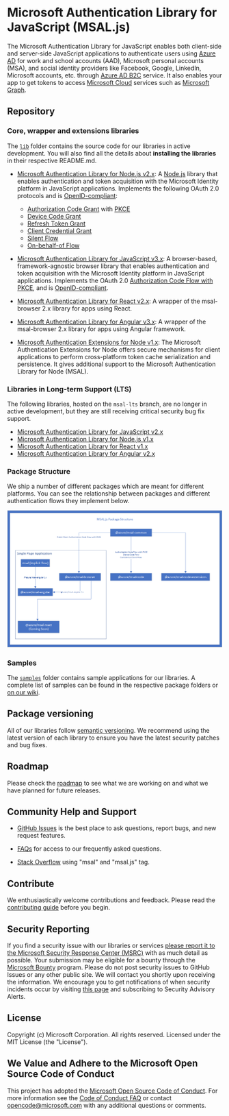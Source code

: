 # Microsoft Authentication Library for JavaScript (MSAL.js)

The Microsoft Authentication Library for JavaScript enables both client-side and server-side JavaScript applications to authenticate users using [Azure AD](https://docs.microsoft.com/azure/active-directory/develop/v2-overview) for work and school accounts (AAD), Microsoft personal accounts (MSA), and social identity providers like Facebook, Google, LinkedIn, Microsoft accounts, etc. through [Azure AD B2C](https://docs.microsoft.com/azure/active-directory-b2c/active-directory-b2c-overview#identity-providers) service. It also enables your app to get tokens to access [Microsoft Cloud](https://www.microsoft.com/enterprise) services such as [Microsoft Graph](https://graph.microsoft.io).

## Repository

### Core, wrapper and extensions libraries

The [`lib`](https://github.com/AzureAD/microsoft-authentication-library-for-js/tree/dev/lib) folder contains the source code for our libraries in active development. You will also find all the details about **installing the libraries** in their respective README.md.

-   [Microsoft Authentication Library for Node.js v2.x](lib/msal-node/): A [Node.js](https://nodejs.org/en/) library that enables authentication and token acquisition with the Microsoft Identity platform in JavaScript applications. Implements the following OAuth 2.0 protocols and is [OpenID-compliant](https://docs.microsoft.com/azure/active-directory/develop/v2-protocols-oidc):

    -   [Authorization Code Grant](https://oauth.net/2/grant-types/authorization-code/) with [PKCE](https://oauth.net/2/pkce/)
    -   [Device Code Grant](https://oauth.net/2/grant-types/device-code/)
    -   [Refresh Token Grant](https://oauth.net/2/grant-types/refresh-token/)
    -   [Client Credential Grant](https://oauth.net/2/grant-types/client-credentials/)
    -   [Silent Flow](https://docs.microsoft.com/azure/active-directory/develop/msal-acquire-cache-tokens#acquiring-tokens-silently-from-the-cache)
    -   [On-behalf-of Flow](https://learn.microsoft.com/en-us/azure/active-directory/develop/v2-oauth2-on-behalf-of-flow)

-   [Microsoft Authentication Library for JavaScript v3.x](lib/msal-browser/): A browser-based, framework-agnostic browser library that enables authentication and token acquisition with the Microsoft Identity platform in JavaScript applications. Implements the OAuth 2.0 [Authorization Code Flow with PKCE](https://docs.microsoft.com/azure/active-directory/develop/v2-oauth2-auth-code-flow), and is [OpenID-compliant](https://docs.microsoft.com/azure/active-directory/develop/v2-protocols-oidc).
-   [Microsoft Authentication Library for React v2.x](lib/msal-react/): A wrapper of the msal-browser 2.x library for apps using React.
-   [Microsoft Authentication Library for Angular v3.x](lib/msal-angular/): A wrapper of the msal-browser 2.x library for apps using Angular framework.
-   [Microsoft Authentication Extensions for Node v1.x](extensions/msal-node-extensions/): The Microsoft Authentication Extensions for Node offers secure mechanisms for client applications to perform cross-platform token cache serialization and persistence. It gives additional support to the Microsoft Authentication Library for Node (MSAL).

### Libraries in Long-term Support (LTS)

The following libraries, hosted on the `msal-lts` branch, are no longer in active development, but they are still receiving critical security bug fix support.

-   [Microsoft Authentication Library for JavaScript v2.x](https://github.com/AzureAD/microsoft-authentication-library-for-js/tree/msal-lts/lib/msal-browser)
-   [Microsoft Authentication Library for Node.js v1.x](https://github.com/AzureAD/microsoft-authentication-library-for-js/tree/msal-lts/lib/msal-node)
-   [Microsoft Authentication Library for React v1.x](https://github.com/AzureAD/microsoft-authentication-library-for-js/tree/msal-lts/lib/msal-react)
-   [Microsoft Authentication Library for Angular v2.x](https://github.com/AzureAD/microsoft-authentication-library-for-js/tree/msal-lts/lib/msal-angular)

### Package Structure

We ship a number of different packages which are meant for different platforms. You can see the relationship between packages and different authentication flows they implement below.

![Package Structure](docs/diagrams/png/PackageStructure.png)

### Samples

The [`samples`](https://github.com/AzureAD/microsoft-authentication-library-for-js/tree/dev/samples) folder contains sample applications for our libraries. A complete list of samples can be found in the respective package folders or [on our wiki](https://github.com/AzureAD/microsoft-authentication-library-for-js/wiki/Samples).

## Package versioning

All of our libraries follow [semantic versioning](https://semver.org). We recommend using the latest version of each library to ensure you have the latest security patches and bug fixes.

## Roadmap

Please check the [roadmap](https://github.com/AzureAD/microsoft-authentication-library-for-js/blob/dev/roadmap.md) to see what we are working on and what we have planned for future releases.

## Community Help and Support

-   [GitHub Issues](../../issues) is the best place to ask questions, report bugs, and new request features.

-   [FAQs](https://github.com/AzureAD/microsoft-authentication-library-for-js/wiki/FAQs) for access to our frequently asked questions.

-   [Stack Overflow](http://stackoverflow.com/questions/tagged/msal) using "msal" and "msal.js" tag.

## Contribute

We enthusiastically welcome contributions and feedback. Please read the [contributing guide](contributing.md) before you begin.

## Security Reporting

If you find a security issue with our libraries or services [please report it to the Microsoft Security Response Center (MSRC)](https://aka.ms/report-security-issue) with as much detail as possible. Your submission may be eligible for a bounty through the [Microsoft Bounty](http://aka.ms/bugbounty) program. Please do not post security issues to GitHub Issues or any other public site. We will contact you shortly upon receiving the information. We encourage you to get notifications of when security incidents occur by visiting [this page](https://www.microsoft.com/msrc/technical-security-notifications) and subscribing to Security Advisory Alerts.

## License

Copyright (c) Microsoft Corporation. All rights reserved. Licensed under the MIT License (the "License").

## We Value and Adhere to the Microsoft Open Source Code of Conduct

This project has adopted the [Microsoft Open Source Code of Conduct](https://opensource.microsoft.com/codeofconduct/). For more information see the [Code of Conduct FAQ](https://opensource.microsoft.com/codeofconduct/faq/) or contact [opencode@microsoft.com](mailto:opencode@microsoft.com) with any additional questions or comments.
